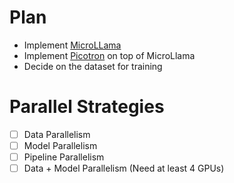 # Plan
- Implement [MicroLLama](https://github.com/keeeeenw/MicroLlama)
- Implement [Picotron](https://github.com/huggingface/picotron) on top of MicroLlama
- Decide on the dataset for training


# Parallel Strategies
- [ ] Data Parallelism
- [ ] Model Parallelism
- [ ] Pipeline Parallelism
- [ ] Data + Model Parallelism (Need at least 4 GPUs)